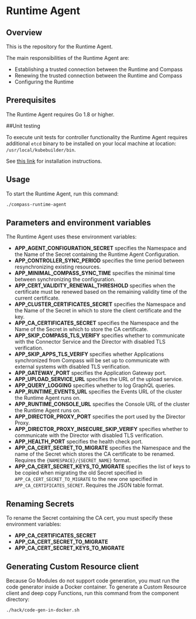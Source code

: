 # Runtime Agent

## Overview

This is the repository for the Runtime Agent.

The main responsibilities of the Runtime Agent are:
- Establishing a trusted connection between the Runtime and Compass
- Renewing the trusted connection between the Runtime and Compass
- Configuring the Runtime


## Prerequisites

The Runtime Agent requires Go 1.8 or higher.

##Unit testing

To execute unit tests for controller functionality the Runtime Agent requires additional `etcd` binary to be installed on your local machine at location: `/usr/local/kubebuilder/bin`.

See [this link](https://book.kubebuilder.io/reference/envtest.html) for installation instructions.

## Usage

To start the Runtime Agent, run this command:

```bash
./compass-runtime-agent
```

## Parameters and environment variables

The Runtime Agent uses these environment variables:
- **APP_AGENT_CONFIGURATION_SECRET** specifies the Namespace and the Name of the Secret containing the Runtime Agent Configuration.
- **APP_CONTROLLER_SYNC_PERIOD** specifies the time period between resynchronizing existing resources.
- **APP_MINIMAL_COMPASS_SYNC_TIME** specifies the minimal time between synchronizing the configuration.
- **APP_CERT_VALIDITY_RENEWAL_THRESHOLD** specifies when the certificate must be renewed based on the remaining validity time of the current certificate.
- **APP_CLUSTER_CERTIFICATES_SECRET** specifies the Namespace and the Name of the Secret in which to store the client certificate and the key.
- **APP_CA_CERTIFICATES_SECRET** specifies the Namespace and the Name of the Secret in which to store the CA certificate.
- **APP_SKIP_COMPASS_TLS_VERIFY** specifies whether to communicate with the Connector Service and the Director with disabled TLS verification.
- **APP_SKIP_APPS_TLS_VERIFY** specifies whether Applications synchronized from Compass will be set up to communicate with external systems with disabled TLS verification.
- **APP_GATEWAY_PORT** specifies the Application Gateway port.
- **APP_UPLOAD_SERVICE_URL** specifies the URL of the upload service.
- **APP_QUERY_LOGGING** specifies whether to log GraphQL queries.
- **APP_RUNTIME_EVENTS_URL** specifies the Events URL of the cluster the Runtime Agent runs on.
- **APP_RUNTIME_CONSOLE_URL** specifies the Console URL of the cluster the Runtime Agent runs on.
- **APP_DIRECTOR_PROXY_PORT** specifies the port used by the Director Proxy.
- **APP_DIRECTOR_PROXY_INSECURE_SKIP_VERIFY** specifies whether to communicate with the Director with disabled TLS verification.
- **APP_HEALTH_PORT** specifies the health check port.
- **APP_CA_CERT_SECRET_TO_MIGRATE** specifies the Namespace and the name of the Secret which stores the CA certificate to be renamed. Requires the `{NAMESPACE}/{SECRET_NAME}` format. 
- **APP_CA_CERT_SECRET_KEYS_TO_MIGRATE** specifies the list of keys to be copied when migrating the old Secret specified in `APP_CA_CERT_SECRET_TO_MIGRATE` to the new one specified in `APP_CA_CERTIFICATES_SECRET`. Requires the JSON table format.

## Renaming Secrets

To rename the Secret containing the CA cert, you must specify these environment variables:
- **APP_CA_CERTIFICATES_SECRET**
- **APP_CA_CERT_SECRET_TO_MIGRATE**
- **APP_CA_CERT_SECRET_KEYS_TO_MIGRATE**

## Generating Custom Resource client

Because Go Modules do not support code generation, you must run the code generator inside a Docker container.
To generate a Custom Resource client and deep copy Functions, run this command from the component directory:

```bash
./hack/code-gen-in-docker.sh
```
